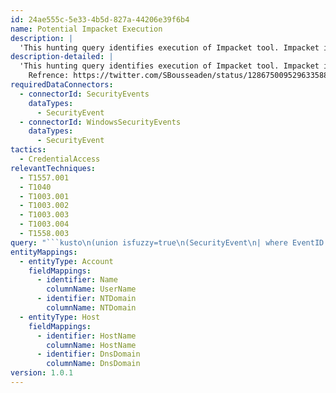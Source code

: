 ```yaml
---
id: 24ae555c-5e33-4b5d-827a-44206e39f6b4
name: Potential Impacket Execution
description: |
  'This hunting query identifies execution of Impacket tool. Impacket is a popular tool used by attackers for remote service execution,     Kerberos   manipulation and Windows credential dumping.'
description-detailed: |
  'This hunting query identifies execution of Impacket tool. Impacket is a popular tool used by attackers for remote service execution, Kerberos  manipulation and Windows credential dumping.
    Refrence: https://twitter.com/SBousseaden/status/1286750095296335883'
requiredDataConnectors:
  - connectorId: SecurityEvents
    dataTypes:
      - SecurityEvent
  - connectorId: WindowsSecurityEvents
    dataTypes:
      - SecurityEvent
tactics:
  - CredentialAccess
relevantTechniques:
  - T1557.001
  - T1040
  - T1003.001
  - T1003.002
  - T1003.003
  - T1003.004
  - T1558.003
query: "```kusto\n(union isfuzzy=true\n(SecurityEvent\n| where EventID == '5145'\n| where RelativeTargetName has 'SYSTEM32' and RelativeTargetName endswith @\".tmp\"\n| where ShareName has \"\\\\\\\\*\\\\ADMIN$\"\n),\n(WindowsEvent\n| where EventID == '5145' \n| extend RelativeTargetName= tostring(EventData.RelativeTargetName)\n| extend ShareName= tostring(EventData.ShareName)\n| where RelativeTargetName has 'SYSTEM32' and RelativeTargetName endswith @\".tmp\"\n| where ShareName has \"\\\\\\\\*\\\\ADMIN$\"\n| extend Account =  strcat(tostring(EventData.SubjectDomainName),\"\\\\\", tostring(EventData.SubjectUserName))\n)\n)\n| extend timestamp = TimeGenerated \n| extend NTDomain = split(Account, '\\\\', 0)[0], UserName = split(Account, '\\\\', 1)[0]\n| extend HostName = split(Computer, '.', 0)[0], DnsDomain = strcat_array(array_slice(split(Computer, '.'), 1, -1), '.')\n| extend Account_0_Name = UserName\n| extend Account_0_NTDomain = NTDomain\n| extend Host_0_HostName = HostName\n| extend Host_0_DnsDomain = DnsDomain\n```"
entityMappings:
  - entityType: Account
    fieldMappings:
      - identifier: Name
        columnName: UserName
      - identifier: NTDomain
        columnName: NTDomain
  - entityType: Host
    fieldMappings:
      - identifier: HostName
        columnName: HostName
      - identifier: DnsDomain
        columnName: DnsDomain
version: 1.0.1
---
```


